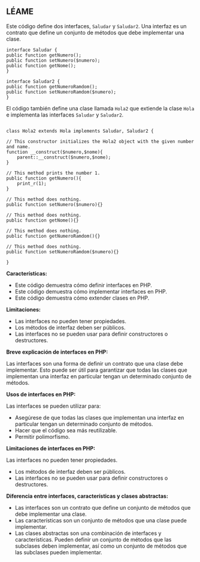 
## LÉAME

Este código define dos interfaces, `Saludar` y `Saludar2`. Una interfaz es un contrato que define un conjunto de métodos que debe implementar una clase.

```
interface Saludar {
public function getNumero();
public function setNumero($numero);
public function getNome();
}

interface Saludar2 {
public function getNumeroRamdom();
public function setNumeroRamdom($numero);
}
```

El código también define una clase llamada `Hola2` que extiende la clase `Hola` e implementa las interfaces `Saludar` y `Saludar2`.

```

class Hola2 extends Hola implements Saludar, Saludar2 {

// This constructor initializes the Hola2 object with the given number and name.
function __construct($numero,$nome){
    parent::__construct($numero,$nome);
}

// This method prints the number 1.
public function getNumero(){
    print_r(1);
}

// This method does nothing.
public function setNumero($numero){}

// This method does nothing.
public function getNome(){}

// This method does nothing.
public function getNumeroRamdom(){}

// This method does nothing.
public function setNumeroRamdom($numero){}

}

```


**Características:**

* Este código demuestra cómo definir interfaces en PHP.
* Este código demuestra cómo implementar interfaces en PHP.
* Este código demuestra cómo extender clases en PHP.

**Limitaciones:**

* Las interfaces no pueden tener propiedades.
* Los métodos de interfaz deben ser públicos.
* Las interfaces no se pueden usar para definir constructores o destructores.

**Breve explicación de interfaces en PHP:**

Las interfaces son una forma de definir un contrato que una clase debe implementar. Esto puede ser útil para garantizar que todas las clases que implementan una interfaz en particular tengan un determinado conjunto de métodos.

**Usos de interfaces en PHP:**

Las interfaces se pueden utilizar para:

* Asegúrese de que todas las clases que implementan una interfaz en particular tengan un determinado conjunto de métodos.
* Hacer que el código sea más reutilizable.
* Permitir polimorfismo.

**Limitaciones de interfaces en PHP:**

Las interfaces no pueden tener propiedades.
* Los métodos de interfaz deben ser públicos.
* Las interfaces no se pueden usar para definir constructores o destructores.

**Diferencia entre interfaces, características y clases abstractas:**


* Las interfaces son un contrato que define un conjunto de métodos que debe implementar una clase.
* Las características son un conjunto de métodos que una clase puede implementar.
* Las clases abstractas son una combinación de interfaces y características. Pueden definir un conjunto de métodos que las subclases deben implementar, así como un conjunto de métodos que las subclases pueden implementar.
